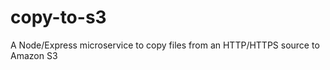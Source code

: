 copy-to-s3
==========

A Node/Express microservice to copy files from an HTTP/HTTPS source to Amazon S3
